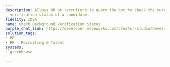 ```yaml
---
description: Allows HR or recruiters to query the bot to check the current background
  verification status of a candidate.
fidelity: IDEA
name: Check Background Verification Status
purple_chat_link: https://developer.moveworks.com/creator-studio/developer-tools/purple-chat/?conversation=%7B%22startTimestamp%22%3A%2211%3A43+AM%22%2C%22messages%22%3A%5B%7B%22parts%22%3A%5B%7B%22richText%22%3A%22Check+the+background+verification+status+for+%3Cb%3EJohn+Doe%3C%2Fb%3E.%22%7D%5D%2C%22role%22%3A%22user%22%7D%2C%7B%22parts%22%3A%5B%7B%22richText%22%3A%22%F0%9F%94%8D+%3Cb%3EBackground+Verification+Status+for+John+Doe%3A%3C%2Fb%3E%22%7D%2C%7B%22richText%22%3A%22%3Cul%3E%3Cli%3E%F0%9F%93%8C+%3Cb%3EJob+Role%3A%3C%2Fb%3E+Software+Engineer%3C%2Fli%3E%3Cli%3E%E2%8F%B3+%3Cb%3ECurrent+Status%3A%3C%2Fb%3E+In+Progress%3C%2Fli%3E%3Cli%3E%F0%9F%8F%A2+%3Cb%3EVerification+Provider%3A%3C%2Fb%3E+Checkr%3C%2Fli%3E%3Cli%3E%F0%9F%93%85+%3Cb%3ELast+Updated%3A%3C%2Fb%3E+February+18%2C+2025%3C%2Fli%3E%3Cli%3E%F0%9F%93%84+%3Cb%3EPending+Checks%3A%3C%2Fb%3E+Employment+History%2C+Criminal+Record%3C%2Fli%3E%3C%2Ful%3E%22%7D%5D%2C%22role%22%3A%22assistant%22%7D%5D%7D
solution_tags:
- HR
- HR - Recruiting & Talent
systems:
- greenhouse

---
```

